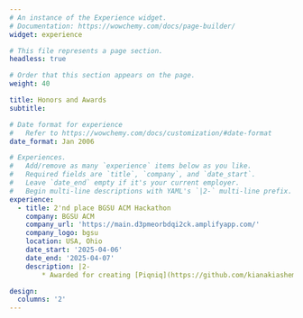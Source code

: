 ```yaml
---
# An instance of the Experience widget.
# Documentation: https://wowchemy.com/docs/page-builder/
widget: experience

# This file represents a page section.
headless: true

# Order that this section appears on the page.
weight: 40

title: Honors and Awards
subtitle:

# Date format for experience
#   Refer to https://wowchemy.com/docs/customization/#date-format
date_format: Jan 2006

# Experiences.
#   Add/remove as many `experience` items below as you like.
#   Required fields are `title`, `company`, and `date_start`.
#   Leave `date_end` empty if it's your current employer.
#   Begin multi-line descriptions with YAML's `|2-` multi-line prefix.
experience:
  - title: 2'nd place BGSU ACM Hackathon
    company: BGSU ACM
    company_url: 'https://main.d3pmeorbdqi2ck.amplifyapp.com/'
    company_logo: bgsu
    location: USA, Ohio
    date_start: '2025-04-06'
    date_end: '2025-04-07'
    description: |2-
        * Awarded for creating [Piqniq](https://github.com/kianakiashemshaki/Hackathon), an intelligent emergency alert app designed to support users through panic attacks.

design:
  columns: '2'
---
```


